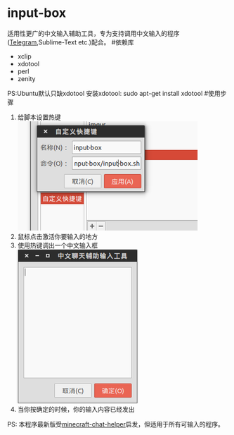 input-box
=========

适用性更广的中文输入辅助工具，专为支持调用中文输入的程序([Telegram](https://github.com/telegramdesktop/tdesktop),Sublime-Text etc.)配合。
#依赖库

+ xclip
+ xdotool 
+ perl
+ zenity

PS:Ubuntu默认只缺xdotool
安装xdotool: sudo apt-get install xdotool
#使用步骤

1. 给脚本设置热键 <br />
![image](./1.png)
2. 鼠标点击激活你要输入的地方
3. 使用热键调出一个中文输入框 <br />
![image](./2.png)
4. 当你按确定的时候，你的输入内容已经发出

PS: 本程序最新版受[minecraft-chat-helper](https://github.com/m13253/minecraft-chat-helper)启发，但适用于所有可输入的程序。
